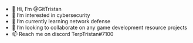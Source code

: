- 👋 Hi, I’m @GitTristan
- 👀 I’m interested in cybersecurity
- 🌱 I’m currently learning network defense
- 💞️ I’m looking to collaborate on any game development resource projects
- 📫 Reach me on discord TerpTristan#7100
